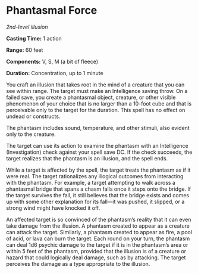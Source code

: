 <title>Phantasmal Force</title>

# Phantasmal Force

_2nd-level illusion_

**Casting Time:** 1 action

**Range:** 60 feet

**Components:** V, S, M (a bit of fleece)

**Duration:** Concentration, up to 1 minute

You craft an illusion that takes root in the
mind of a creature that you can see within
range. The target must make an Intelligence
saving throw. On a failed save, you create a
phantasmal object, creature, or other visible
phenomenon of your choice that is no larger
than a 10-foot cube and that is perceivable
only to the target for the duration. This
spell has no effect on undead or constructs.

The phantasm includes sound, temperature, and
other stimuli, also evident only to the
creature.

The target can use its action to examine the
phantasm with an Intelligence (Investigation)
check against your spell save DC. If the
check succeeds, the target realizes that the
phantasm is an illusion, and the spell ends.

While a target is affected by the spell, the
target treats the phantasm as if it were
real. The target rationalizes any illogical
outcomes from interacting with the phantasm.
For example, a target attempting to walk
across a phantasmal bridge that spans a chasm
falls once it steps onto the bridge. If the
target survives the fall, it still believes
that the bridge exists and comes up with some
other explanation for its fall—it was pushed,
it slipped, or a strong wind might have
knocked it off.

An affected target is so convinced of the
phantasm’s reality that it can even take
damage from the illusion. A phantasm created
to appear as a creature can attack the
target. Similarly, a phantasm created to
appear as fire, a pool of acid, or lava can
burn the target. Each round on your turn, the
phantasm can deal 1d6 psychic damage to the
target if it is in the phantasm’s area or
within 5 feet of the phantasm, provided that
the illusion is of a creature or hazard that
could logically deal damage, such as by
attacking. The target perceives the damage as
a type appropriate to the illusion.




